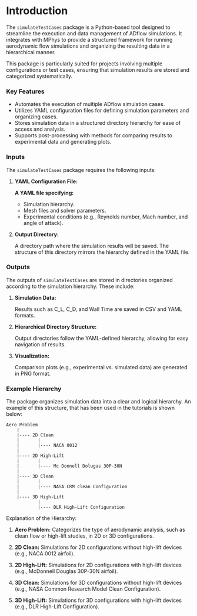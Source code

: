 # Introduction
The `simulateTestCases` package is a Python-based tool designed to streamline the execution and data management of ADflow simulations. It integrates with MPhys to provide a structured framework for running aerodynamic flow simulations and organizing the resulting data in a hierarchical manner.

This package is particularly suited for projects involving multiple configurations or test cases, ensuring that simulation results are stored and categorized systematically.

### Key Features
- Automates the execution of multiple ADflow simulation cases.
- Utilizes YAML configuration files for defining simulation parameters and organizing cases.
- Stores simulation data in a structured directory hierarchy for ease of access and analysis.
- Supports post-processing with methods for comparing results to experimental data and generating plots.

### Inputs

The `simulateTestCases` package requires the following inputs:

1. **YAML Configuration File:**

    **A YAML file specifying:**

    - Simulation hierarchy.
    - Mesh files and solver parameters.
    - Experimental conditions (e.g., Reynolds number, Mach number, and angle of attack).

2. **Output Directory:**

    A directory path where the simulation results will be saved. The structure of this directory mirrors the hierarchy defined in the YAML file.

### Outputs

The outputs of `simulateTestCases` are stored in directories organized according to the simulation hierarchy. These include:

1. **Simulation Data:**

    Results such as C_L, C_D, and Wall Time are saved in CSV and YAML formats.

2. **Hierarchical Directory Structure:**

    Output directories follow the YAML-defined hierarchy, allowing for easy navigation of results.

3. **Visualization:**

    Comparison plots (e.g., experimental vs. simulated data) are generated in PNG format.

### Example Hierarchy

The package organizes simulation data into a clear and logical hierarchy. An example of this structure, that has been used in the tutorials is shown below:

```
Aero Problem
    |
    |---- 2D Clean
    |       |
    |       |---- NACA 0012
    |
    |---- 2D High-Lift
    |       |
    |       |---- Mc Donnell Dolugas 30P-30N
    |
    |---- 3D Clean
    |       |
    |       |---- NASA CRM clean Configuration
    |
    |---- 3D High-Lift
            |
            |---- DLR High-Lift Configuration
```
Explanation of the Hierarchy:

1. **Aero Problem:** Categorizes the type of aerodynamic analysis, such as clean flow or high-lift studies, in 2D or 3D configurations.

2. **2D Clean:** Simulations for 2D configurations without high-lift devices (e.g., NACA 0012 airfoil).

3. **2D High-Lift:** Simulations for 2D configurations with high-lift devices (e.g., McDonnell Douglas 30P-30N airfoil).

4. **3D Clean:** Simulations for 3D configurations without high-lift devices (e.g., NASA Common Research Model Clean Configuration).

5. **3D High-Lift:** Simulations for 3D configurations with high-lift devices (e.g., DLR High-Lift Configuration).